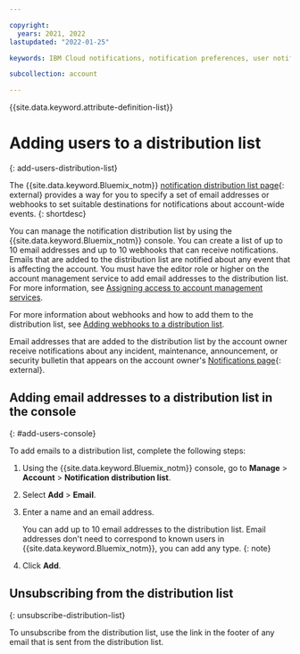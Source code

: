 ```yaml
---

copyright:
  years: 2021, 2022
lastupdated: "2022-01-25"

keywords: IBM Cloud notifications, notification preferences, user notifications, distribution list, notification distribution list

subcollection: account

---
```


{{site.data.keyword.attribute-definition-list}}


# Adding users to a distribution list 
{: add-users-distribution-list}

The {{site.data.keyword.Bluemix_notm}} [notification distribution list page](/account/notifications-distribution-list){: external} provides a way for you to specify a set of email addresses or webhooks to set suitable destinations for notifications about account-wide events.
{: shortdesc}

You can manage the notification distribution list by using the {{site.data.keyword.Bluemix_notm}} console. You can create a list of up to 10 email addresses and up to 10 webhooks that can receive notifications. Emails that are added to the distribution list are notified about any event that is affecting the account. You must have the editor role or higher on the account management service to add email addresses to the distribution list. For more information, see [Assigning access to account management services](/docs/account?topic=account-account-services).

For more information about webhooks and how to add them to the distribution list, see [Adding webhooks to a distribution list](/docs/account?topic=account-webhook-distribution-list).

Email addresses that are added to the distribution list by the account owner receive notifications about any incident, maintenance, announcement, or security bulletin that appears on the account owner's [Notifications page](/notifications){: external}. 

## Adding email addresses to a distribution list in the console
{: #add-users-console}

To add emails to a distribution list, complete the following steps: 
1. Using the {{site.data.keyword.Bluemix_notm}} console, go to **Manage** > **Account** > **Notification distribution list**. 
2. Select **Add** > **Email**. 
3. Enter a name and an email address. 

    You can add up to 10 email addresses to the distribution list. Email addresses don't need to correspond to known users in {{site.data.keyword.Bluemix_notm}}, you can add any type.
    {: note}

4. Click **Add**. 

## Unsubscribing from the distribution list
{: unsubscribe-distribution-list}

To unsubscribe from the distribution list, use the link in the footer of any email that is sent from the distribution list. 

